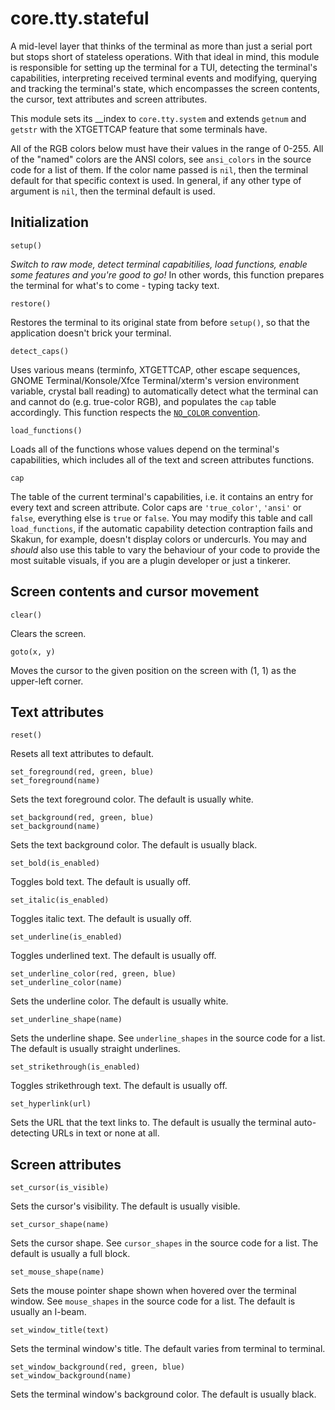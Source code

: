# core.tty.stateful

A mid-level layer that thinks of the terminal as more than just a serial port
but stops short of stateless operations. With that ideal in mind, this module is
responsible for setting up the terminal for a TUI, detecting the terminal's
capabilities, interpreting received terminal events and modifying, querying and
tracking the terminal's state, which encompasses the screen contents, the
cursor, text attributes and screen attributes.

This module sets its __index to `core.tty.system` and extends `getnum` and
`getstr` with the XTGETTCAP feature that some terminals have.

All of the RGB colors below must have their values in the range of 0-255. All
of the "named" colors are the ANSI colors, see `ansi_colors` in the source code
for a list of them. If the color name passed is `nil`, then the terminal default
for that specific context is used. In general, if any other type of argument is
`nil`, then the terminal default is used.

## Initialization

    setup()

*Switch to raw mode, detect terminal capabitilies, load functions, enable some
features and you're good to go!* In other words, this function prepares the
terminal for what's to come - typing tacky text.

    restore()

Restores the terminal to its original state from before `setup()`, so that the
application doesn't brick your terminal.

    detect_caps()

Uses various means (terminfo, XTGETTCAP, other escape sequences, GNOME
Terminal/Konsole/Xfce Terminal/xterm's version environment variable, crystal
ball reading) to automatically detect what the terminal can and cannot do (e.g.
true-color RGB), and populates the `cap` table accordingly. This function
respects the [`NO_COLOR` convention](https://no-color.org/).

    load_functions()

Loads all of the functions whose values depend on the terminal's capabilities,
which includes all of the text and screen attributes functions.

    cap

The table of the current terminal's capabilities, i.e. it contains an entry for
every text and screen attribute. Color caps are `'true_color'`, `'ansi'` or
`false`, everything else is `true` or `false`. You may modify this table and
call `load_functions`, if the automatic capability detection contraption fails
and Skakun, for example, doesn't display colors or undercurls. You may and
*should* also use this table to vary the behaviour of your code to provide the
most suitable visuals, if you are a plugin developer or just a tinkerer.

## Screen contents and cursor movement

    clear()

Clears the screen.

    goto(x, y)

Moves the cursor to the given position on the screen with (1, 1) as the
upper-left corner.

## Text attributes

    reset()

Resets all text attributes to default.

    set_foreground(red, green, blue)
    set_foreground(name)

Sets the text foreground color. The default is usually white.

    set_background(red, green, blue)
    set_background(name)

Sets the text background color. The default is usually black.

    set_bold(is_enabled)

Toggles bold text. The default is usually off.

    set_italic(is_enabled)

Toggles italic text. The default is usually off.

    set_underline(is_enabled)

Toggles underlined text. The default is usually off.

    set_underline_color(red, green, blue)
    set_underline_color(name)

Sets the underline color. The default is usually white.

    set_underline_shape(name)

Sets the underline shape. See `underline_shapes` in the source code for a list.
The default is usually straight underlines.

    set_strikethrough(is_enabled)

Toggles strikethrough text. The default is usually off.

    set_hyperlink(url)

Sets the URL that the text links to. The default is usually the terminal
auto-detecting URLs in text or none at all.

## Screen attributes

    set_cursor(is_visible)

Sets the cursor's visibility. The default is usually visible.

    set_cursor_shape(name)

Sets the cursor shape. See `cursor_shapes` in the source code for a list. The
default is usually a full block.

    set_mouse_shape(name)

Sets the mouse pointer shape shown when hovered over the terminal window. See
`mouse_shapes` in the source code for a list. The default is usually an I-beam.

    set_window_title(text)

Sets the terminal window's title. The default varies from terminal to terminal.

    set_window_background(red, green, blue)
    set_window_background(name)

Sets the terminal window's background color. The default is usually black.
